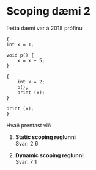 # Scoping dæmi 2

Þetta dæmi var á 2018 prófinu

```
{
int x = 1;           

void p() {                
    x = x + 5;
}

{
    int x = 2;       
    p();
    print (x);
}

print (x);
}
```

Hvað prentast við    
1. **Static scoping reglunni**      
    Svar: 2 6

2. **Dynamic scoping reglunni**      
    Svar: 7 1